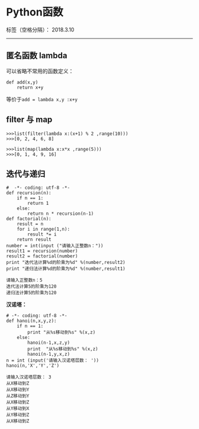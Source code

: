 ﻿# Python函数

标签（空格分隔）： 2018.3.10

---
## 匿名函数 lambda ##
可以省略不常用的函数定义：
```
def add(x,y)
    return x+y
```
等价于`add = lambda x,y :x+y    `
## filter 与 map ##
```
>>>list(filter(lambda x:(x+1) % 2 ,range(10)))
>>>[0, 2, 4, 6, 8]
```
```
>>>list(map(lambda x:x*x ,range(5)))
>>>[0, 1, 4, 9, 16]
```
## 迭代与递归 ##
```
#  -*- coding: utf-8 -*-
def recursion(n):
    if n == 1:
        return 1
    else:
        return n * recursion(n-1)
def factorial(n):
    result = n
    for i in range(1,n):
        result *= i
    return result
number = int(input ("请输入正整数n："))
result1 = recursion(number)
result2 = factorial(number)
print "迭代法计算%d的阶乘为%d" %(number,result2)
print "递归法计算%d的阶乘为%d" %(number,result1)

请输入正整数n：5
迭代法计算5的阶乘为120
递归法计算5的阶乘为120

```
**汉诺塔：**
```
# -*- coding: utf-8 -*-
def hanoi(n,x,y,z):
    if n == 1:
        print "从%s移动到%s" %(x,z)
    else:
        hanoi(n-1,x,z,y)
        print  "从%s移动到%s" %(x,z)
        hanoi(n-1,y,x,z)
n = int (input('请输入汉诺塔层数： '))
hanoi(n,'X','Y','Z')

请输入汉诺塔层数： 3
从X移动到Z
从X移动到Y
从Z移动到Y
从X移动到Z
从Y移动到X
从Y移动到Z
从X移动到Z
```

   